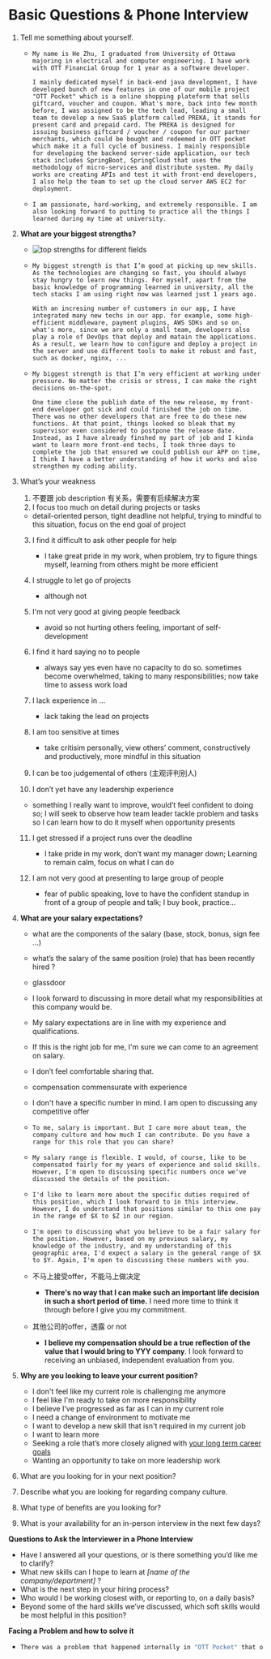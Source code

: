 # Basic Questions & Phone Interview

1. Tell me something about yourself.

   - ```
     My name is He Zhu, I graduated from University of Ottawa majoring in electrical and computer engineering. I have work with OTT Financial Group for 1 year as a software developer. 
     
     I mainly dedicated myself in back-end java development, I have developed bunch of new features in one of our mobile project "OTT Pocket" which is a online shopping plateform that sells giftcard, voucher and coupon. What's more, back into few month before, I was assigned to be the tech lead, leading a small team to develop a new SaaS platform called PREKA, it stands for present card and prepaid card. The PREKA is designed for issuing business giftcard / voucher / coupon for our partner merchants, which could be bought and redeemed in OTT pocket which make it a full cycle of business. I mainly responsible for developing the backend server-side application, our tech stack includes SpringBoot, SpringCloud that uses the methodology of micro-services and distribute system. My daily works are creating APIs and test it with front-end developers, I also help the team to set up the cloud server AWS EC2 for deployment. 
     ```

   - ```
     I am passionate, hard-working, and extremely responsible. I am also looking forward to putting to practice all the things I learned during my time at university.
     ```

2. **What are your biggest strengths?**

   - ![top strengths for different fields](https://cdn-blog.novoresume.com/articles/interview-questions-and-best-answers-guide/top-strengths-for-different-fields.png)

   - ```
     My biggest strength is that I’m good at picking up new skills. As the technologies are changing so fast, you should always stay hungry to learn new things. For myself, apart from the basic knowledge of programming learned in university, all the tech stacks I am using right now was learned just 1 years ago. 
     
     With an incresing number of customers in our app, I have integrated many new techs in our app. for example, some high-efficient middleware, payment plugins, AWS SDKs and so on. what's more, since we are only a small team, developers also play a role of DevOps that deploy and matain the applications. As a result, we learn how to configure and deploy a project in the server and use different tools to make it robust and fast, such as docker, nginx, ...
     ```

   - ```
     My biggest strength is that I’m very efficient at working under pressure. No matter the crisis or stress, I can make the right decisions on-the-spot.
     
     One time close the publish date of the new release, my front-end developer got sick and could finished the job on time. There was no other developers that are free to do these new functions. At that point, things looked so bleak that my supervisor even considered to postpone the release date. Instead, as I have already finshed my part of job and I kinda want to learn more front-end techs, I took three days to complete the job that ensured we could publish our APP on time, I think I have a better understanding of how it works and also strengthen my coding ability.
     ```




3. What’s your weakness


   1. 不要跟 job description 有关系，需要有后续解决方案
   2.  I focus too much on detail during projects or tasks

      - detail-oriented person, tight deadline not helpful, trying to mindful to this situation, focus on the end goal of project
   3. I find it difficult to ask other people for help

      - I take great pride in my work, when problem, try to figure things myself, learning from others might be more efficient
   4. I struggle to let go of projects

      - although not 
   5. I'm not very good at giving people feedback

      - avoid so not hurting others feeling, important of self-development
   6. I find it hard saying no to people

      - always say yes even have no capacity to do so. sometimes become overwhelmed, taking to many responsibilities; now take time to assess work load
   7. I lack experience in ...

      - lack taking the lead on projects
   8. I am too sensitive at times

      - take critisim personally, view others’ comment, constructively and productively, more mindful in this situation
   9. I can be too judgemental of others (主观评判别人)
   10. I don’t yet have any leadership experience

      - something I really want to improve, would’t feel confident to doing so; I will seek to observe how team leader tackle problem and tasks so I can learn how to do it myself when opportunity presents 
   11. I get stressed if a project runs over the deadline

       - I take pride in my work, don’t want my manager down; Learning to remain calm, focus on what I can do 
   12. I am not very good at presenting to large group of people

       - fear of public speaking, love to have the confident standup in front of a group of people and talk; I buy book, practice...

4. **What are your salary expectations?**  

   - what are the components of the salary (base, stock, bonus, sign fee ...)

   - what’s the salary of the same position (role) that has been recently hired ?

   - glassdoor

   - I look forward to discussing in more detail what my responsibilities at this company would be.

   - My salary expectations are in line with my experience and qualifications.

   - If this is the right job for me, I'm sure we can come to an agreement on salary.

   - I don’t feel comfortable sharing that.

   - compensation commensurate with experience

   - I don't have a specific number in mind. I am open to discussing any competitive offer

   - ```
     To me, salary is important. But I care more about team, the company culture and how much I can contribute. Do you have a range for this role that you can share?
     ```

   - ```
     My salary range is flexible. I would, of course, like to be compensated fairly for my years of experience and solid skills. However, I'm open to discussing specific numbers once we've discussed the details of the position.
     ```

   - ```
     I'd like to learn more about the specific duties required of this position, which I look forward to in this interview. However, I do understand that positions similar to this one pay in the range of $X to $Z in our region.
     ```

   - ```
     I'm open to discussing what you believe to be a fair salary for the position. However, based on my previous salary, my knowledge of the industry, and my understanding of this geographic area, I'd expect a salary in the general range of $X to $Y. Again, I'm open to discussing these numbers with you.
     ```

   - 不马上接受offer，不能马上做决定

     - **There's no way that I can make such an important life decision in such a short period of time.** I need more time to think it through before I give you my commitment.

   - 其他公司的offer，透露 or not

     - **I believe my compensation should be a true reflection of the value that I would bring to YYY company**. I look forward to receiving an unbiased, independent evaluation from you.

5. **Why are you looking to leave your current position?** 

   - I don't feel like my current role is challenging me anymore
   - I feel like I'm ready to take on more responsibility
   - I believe I've progressed as far as I can in my current role
   - I need a change of environment to motivate me
   - I want to develop a new skill that isn't required in my current job
   - I want to learn more
   - Seeking a role that’s more closely aligned with [your long term career goals](https://careersidekick.com/what-are-your-career-goals/)
   - Wanting an opportunity to take on more leadership work

6. What are you looking for in your next position? 

7. Describe what you are looking for regarding company culture.

8. What type of benefits are you looking for? 

9. What is your availability for an in-person interview in the next few days?

**Questions to Ask the Interviewer in a Phone Interview**

- Have I answered all your questions, or is there something you’d like me to clarify?
- What new skills can I hope to learn at *[name of the company/department]* ?
- What is the next step in your hiring process?
- Who would I be working closest with, or reporting to, on a daily basis?
- Beyond some of the hard skills we’ve discussed, which soft skills would be most helpful in this position?



**Facing a Problem and how to solve it**

- ```java
  There was a problem that happened internally in "OTT Pocket" that our clearing and settlement were calculated mannually by the operation team and it is very time-consuming especially when the transaction amount it high. One time, they made a mistake and cause severe problem, So I proposed to automate the whole process and discussed with my product team. I led the team to design the clearing procedure and backend data structure, the sprint last about about two weeks including testing time. Finally, the new function goes online successfully and the operation team can export the settlement report by just clicking a button.
  ```























